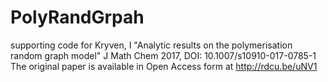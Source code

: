 # PolyRandGrpah
supporting code for Kryven, I "Analytic results on the polymerisation random graph model" J Math Chem 2017, DOI: 10.1007/s10910-017-0785-1
The original paper is available in Open Access form at http://rdcu.be/uNV1
